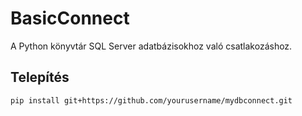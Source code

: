 # BasicConnect

A Python könyvtár SQL Server adatbázisokhoz való csatlakozáshoz.

## Telepítés

```bash
pip install git+https://github.com/yourusername/mydbconnect.git